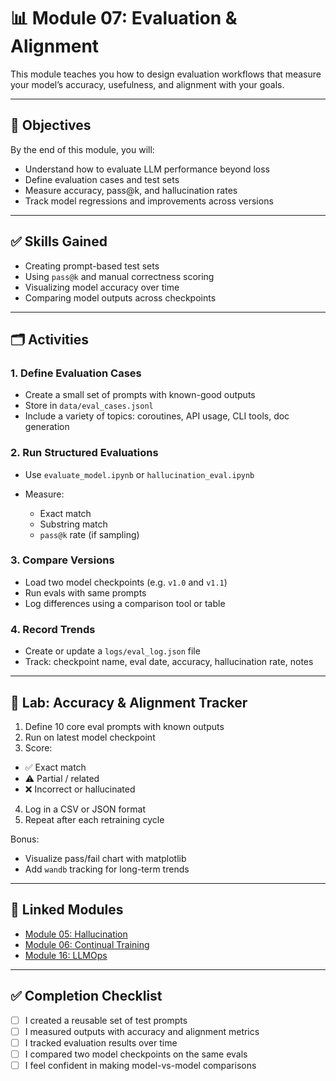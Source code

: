 # 📊 Module 07: Evaluation & Alignment

This module teaches you how to design evaluation workflows that measure your model’s accuracy, usefulness, and alignment with your goals.

---

## 🎯 Objectives

By the end of this module, you will:

* Understand how to evaluate LLM performance beyond loss
* Define evaluation cases and test sets
* Measure accuracy, pass\@k, and hallucination rates
* Track model regressions and improvements across versions

---

## ✅ Skills Gained

* Creating prompt-based test sets
* Using `pass@k` and manual correctness scoring
* Visualizing model accuracy over time
* Comparing model outputs across checkpoints

---

## 🗂️ Activities

### 1. Define Evaluation Cases

* Create a small set of prompts with known-good outputs
* Store in `data/eval_cases.jsonl`
* Include a variety of topics: coroutines, API usage, CLI tools, doc generation

### 2. Run Structured Evaluations

* Use `evaluate_model.ipynb` or `hallucination_eval.ipynb`
* Measure:

  * Exact match
  * Substring match
  * `pass@k` rate (if sampling)

### 3. Compare Versions

* Load two model checkpoints (e.g. `v1.0` and `v1.1`)
* Run evals with same prompts
* Log differences using a comparison tool or table

### 4. Record Trends

* Create or update a `logs/eval_log.json` file
* Track: checkpoint name, eval date, accuracy, hallucination rate, notes

---

## 🧪 Lab: Accuracy & Alignment Tracker

1. Define 10 core eval prompts with known outputs
2. Run on latest model checkpoint
3. Score:

* ✅ Exact match
* ⚠️ Partial / related
* ❌ Incorrect or hallucinated

4. Log in a CSV or JSON format
5. Repeat after each retraining cycle

Bonus:

* Visualize pass/fail chart with matplotlib
* Add `wandb` tracking for long-term trends

---

## 🔗 Linked Modules

* [Module 05: Hallucination](../05_Minimizing_Hallucinations_in_Code_Generation/README.md)
* [Module 06: Continual Training](../06_Continual_Training_&_Iterative_Improvement/README.md)
* [Module 16: LLMOps](../18_LLMOps_&_Model_Lifecycle_Management/README.md)

---

## ✅ Completion Checklist

* [ ] I created a reusable set of test prompts
* [ ] I measured outputs with accuracy and alignment metrics
* [ ] I tracked evaluation results over time
* [ ] I compared two model checkpoints on the same evals
* [ ] I feel confident in making model-vs-model comparisons

